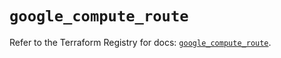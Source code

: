 # `google_compute_route`

Refer to the Terraform Registry for docs: [`google_compute_route`](https://registry.terraform.io/providers/hashicorp/google/6.11.2/docs/resources/compute_route).

